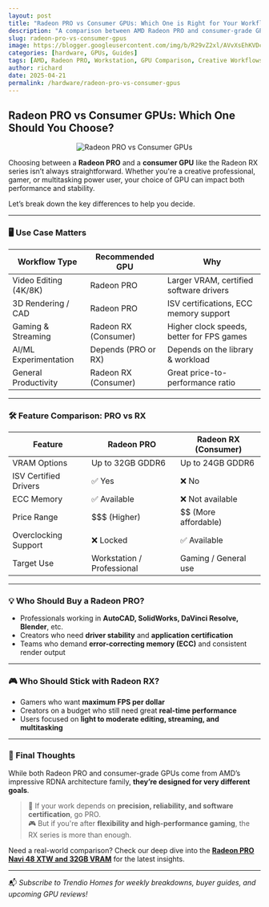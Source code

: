 ```yaml
---
layout: post
title: "Radeon PRO vs Consumer GPUs: Which One is Right for Your Workflow?"
description: "A comparison between AMD Radeon PRO and consumer-grade GPUs to help creatives, gamers, and professionals decide the best graphics card for their needs."
slug: radeon-pro-vs-consumer-gpus
image: https://blogger.googleusercontent.com/img/b/R29vZ2xl/AVvXsEhKVDcKvZ9tDTRUdccr7-6ilyOpt66kXBFlrsauDm0v1RIv-w0PbIOrIriM2fX8Aic8oNyT9XFINfvKNzhg24eKUpbdkjvTDXIe6SAyFTYBeL4bhorZ7LfYMNyXktC8-jsW2hkoqRWwDItvygIiBGVwfZ-Oejyse8OyTNFbBkcpNKw54P9BFOcpZT8NUHY/s1200/Pro-vs-Consumer-GPUs-Whats-the-difference-Twitter_1200x675.webp
categories: [hardware, GPUs, Guides]
tags: [AMD, Radeon PRO, Workstation, GPU Comparison, Creative Workflows]
author: richard
date: 2025-04-21
permalink: /hardware/radeon-pro-vs-consumer-gpus
---
```


## Radeon PRO vs Consumer GPUs: Which One Should You Choose?

<div style="text-align: center;">
  <img src="https://blogger.googleusercontent.com/img/b/R29vZ2xl/AVvXsEhKVDcKvZ9tDTRUdccr7-6ilyOpt66kXBFlrsauDm0v1RIv-w0PbIOrIriM2fX8Aic8oNyT9XFINfvKNzhg24eKUpbdkjvTDXIe6SAyFTYBeL4bhorZ7LfYMNyXktC8-jsW2hkoqRWwDItvygIiBGVwfZ-Oejyse8OyTNFbBkcpNKw54P9BFOcpZT8NUHY/s1200/Pro-vs-Consumer-GPUs-Whats-the-difference-Twitter_1200x675.webp" alt="Radeon PRO vs Consumer GPUs">
</div>

Choosing between a **Radeon PRO** and a **consumer GPU** like the Radeon RX series isn’t always straightforward. Whether you're a creative professional, gamer, or multitasking power user, your choice of GPU can impact both performance and stability.

Let’s break down the key differences to help you decide.

---

### 🖥️ Use Case Matters

| Workflow Type           | Recommended GPU     | Why                                       |
|-------------------------|---------------------|--------------------------------------------|
| Video Editing (4K/8K)   | Radeon PRO          | Larger VRAM, certified software drivers    |
| 3D Rendering / CAD      | Radeon PRO          | ISV certifications, ECC memory support     |
| Gaming & Streaming      | Radeon RX (Consumer)| Higher clock speeds, better for FPS games  |
| AI/ML Experimentation   | Depends (PRO or RX) | Depends on the library & workload          |
| General Productivity    | Radeon RX (Consumer)| Great price-to-performance ratio           |

---

### 🛠️ Feature Comparison: PRO vs RX

| Feature                  | Radeon PRO                | Radeon RX (Consumer)       |
|--------------------------|---------------------------|-----------------------------|
| VRAM Options             | Up to 32GB GDDR6          | Up to 24GB GDDR6            |
| ISV Certified Drivers    | ✅ Yes                    | ❌ No                        |
| ECC Memory               | ✅ Available              | ❌ Not available             |
| Price Range              | $$$ (Higher)              | $$ (More affordable)        |
| Overclocking Support     | ❌ Locked                 | ✅ Available                 |
| Target Use               | Workstation / Professional| Gaming / General use        |

---

### 💡 Who Should Buy a Radeon PRO?

- Professionals working in **AutoCAD, SolidWorks, DaVinci Resolve, Blender**, etc.
- Creators who need **driver stability** and **application certification**
- Teams who demand **error-correcting memory (ECC)** and consistent render output

---

### 🎮 Who Should Stick with Radeon RX?

- Gamers who want **maximum FPS per dollar**
- Creators on a budget who still need great **real-time performance**
- Users focused on **light to moderate editing, streaming, and multitasking**

---

### 🔁 Final Thoughts

While both Radeon PRO and consumer-grade GPUs come from AMD’s impressive RDNA architecture family, **they’re designed for very different goals**.

> 💬 If your work depends on **precision, reliability, and software certification**, go PRO.  
> 🎮 But if you're after **flexibility and high-performance gaming**, the RX series is more than enough.

Need a real-world comparison? Check our deep dive into the **[Radeon PRO Navi 48 XTW and 32GB VRAM](/hardware/amd-radeon-pro-navi-48-xtw-32gb/)** for the latest insights.

---

📬 *Subscribe to Trendio Homes for weekly breakdowns, buyer guides, and upcoming GPU reviews!*
